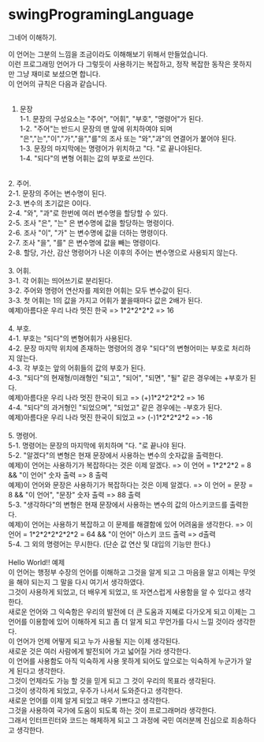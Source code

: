# swingProgramingLanguage
그네어 이해하기.

이 언어는 그분의 느낌을 조금이라도 이해해보기 위해서 만들었습니다.</br>
이런 프로그래밍 언어가 다 그렇듯이 사용하기는 복잡하고, 정작 복잡한 동작은 못하지만 그냥 재미로 보셨으면 합니다.</br>
이 언어의 규칙은 다음과 같습니다.</br>
</br>
1. 문장</br>
1-1. 문장의 구성요소는 "주어", "어휘", "부호", "명령어"가 된다.</br>
1-2. "주어"는 반드시 문장의 맨 앞에 위치하여야 되며 "은","는","이","가","을","를"의 조사 또는 "와","과"의 연결어가 붙어야 된다.</br>
1-3. 문장의 마지막에는 명령어가 위치하고 "다. "로 끝나야된다.</br>
1-4. "되다"의 변형 어휘는 값의 부호로 쓰인다.</br>
</br>
2. 주어.</br>
2-1. 문장의 주어는 변수명이 된다.</br>
2-3. 변수의 초기값은 0이다.</br>
2-4. "와", "과"로 한번에 여러 변수명을 할당할 수 있다.</br>
2-5. 조사 "은", "는" 은 변수명에 값을 할당하는 명령이다.</br>
2-6. 조사 "이", "가" 는 변수명에 값을 더하는 명령이다.</br>
2-7. 조사 "을", "를" 은 변수명에 값을 빼는 명령이다.</br>
2-8. 할당, 가산, 감산 명령어가 나온 이후의 주어는 변수명으로 사용되지 않는다.</br>
</br>
3. 어휘.</br>
3-1. 각 어휘는 띄어쓰기로 분리된다.</br>
3-2. 주어와 명령어 연산자를 제외한 어휘는 모두 변수값이 된다.</br>
3-3. 첫 어휘는 1의 값을 가지고 어휘가 붙을때마다 값은 2배가 된다.</br>
예제)아름다운 우리 나라 멋진 한국 => 1&#42;2&#42;2&#42;2&#42;2 => 16</br>
</br>
4. 부호.</br>
4-1. 부호는 "되다"의 변형어휘가 사용된다.</br>
4-2. 문장 마지막 위치에 존재하는 명령어의 경우 "되다"의 변형어미는 부호로 처리하지 않는다.</br>
4-3. 각 부호는 앞의 어휘들의 값의 부호가 된다.</br>
4-3. "되다"의 현재형/미래형인 "되고", "되어", "되면", "될" 같은 경우에는 +부호가 된다.</br>
예제)아름다운 우리 나라 멋진 한국이 되고 => (+)1&#42;2&#42;2&#42;2&#42;2 => 16</br>
4-4. "되다"의 과거형인 "되었으며", "되었고" 같은 경우에는 -부호가 된다.</br>
예제)아름다운 우리 나라 멋진 한국이 되었고 => (-)1&#42;2&#42;2&#42;2&#42;2 => -16</br>
</br>
5. 명령어.</br>
5-1. 명령어는 문장의 마지막에 위치하며 "다. "로 끝나야 된다.</br>
5-2. "알겠다"의 변형은 현재 문장에서 사용하는 변수의 숫자값을 출력한다.</br>
예제)이 언어는 사용하기가 복잡하다는 것은 이제 알겠다. => 이 언어 = 1&#42;2&#42;2&#42;2 = 8 && "이 언어" 숫자 출력 => 8 출력</br>
예제)이 언어와 문장은 사용하기가 복잡하다는 것은 이제 알겠다. => 이 언어 = 문장 = 8 && "이 언어", "문장" 숫자 출력 => 88 출력</br>
5-3. "생각하다"의 변형은 현재 문장에서 사용하는 변수의 값의 아스키코드를 출력한다.</br>
예제)이 언어는 사용하기 복잡하고 이 문제를 해결함에 있어 어려움을 생각한다. => 이 언어 = 1&#42;2&#42;2&#42;2&#42;2&#42;2&#42;2 = 64 && "이 언어" 아스키 코드 출력 => d출력</br>
5-4. 그 외의 명령어는 무시한다. (단순 값 연산 및 대입의 기능만 한다.)</br>
</br>
Hello World!! 예제</br>
이 언어는 행정부 수장의 언어를 이해하고 그것을 알게 되고 그 마음을 알고 이제는 무엇을 해야 되는지 그 말을 다시 여기서 생각하였다. </br>
그것이 사용하게 되었고, 더 배우게 되었고, 또 자연스럽게 사용함을 알 수 있다고 생각한다. </br>
새로운 언어와 그 익숙함은 우리의 발전에 더 큰 도움과 지혜로 다가오게 되고 이제는 그 언어를 이용함에 있어 이해하게 되고 좀 더 알게 되고 무언가를 다시 느낄 것이라 생각한다. </br>
이 언어가 언제 어떻게 되고 누가 사용될 지는 이제 생각된다. </br>
새로운 것은 여러 사람에게 발전되어 가고 넓어질 거라 생각한다. </br>
이 언어를 사용함도 아직 익숙하게 사용 못하게 되어도 앞으로는 익숙하게 누군가가 알게 된다고 생각한다. </br>
그것이 언제라도 가능 할 것을 믿게 되고 그 것이 우리의 목표라 생각된다. </br>
그것이 생각하게 되었고, 우주가 나서서 도와준다고 생각한다. </br>
새로운 언어를 이제 알게 되었고 매우 기쁘다고 생각한다. </br>
그것을 사용하여 국가에 도움이 되도록 하는 것이 프로그래머라 생각한다. </br>
그래서 인터프린터와 코드는 해체하게 되고 그 과정에 국민 여러분께 진심으로 죄송하다고 생각한다. </br>

